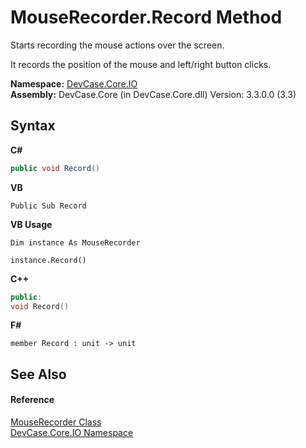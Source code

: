 # MouseRecorder.Record Method 
 

Starts recording the mouse actions over the screen. 

 It records the position of the mouse and left/right button clicks.

**Namespace:**&nbsp;<a href="N_DevCase_Core_IO">DevCase.Core.IO</a><br />**Assembly:**&nbsp;DevCase.Core (in DevCase.Core.dll) Version: 3.3.0.0 (3.3)

## Syntax

**C#**<br />
``` C#
public void Record()
```

**VB**<br />
``` VB
Public Sub Record
```

**VB Usage**<br />
``` VB Usage
Dim instance As MouseRecorder

instance.Record()
```

**C++**<br />
``` C++
public:
void Record()
```

**F#**<br />
``` F#
member Record : unit -> unit 

```


## See Also


#### Reference
<a href="T_DevCase_Core_IO_MouseRecorder">MouseRecorder Class</a><br /><a href="N_DevCase_Core_IO">DevCase.Core.IO Namespace</a><br />